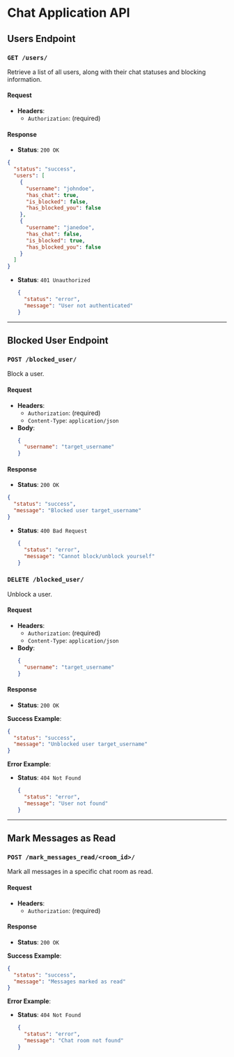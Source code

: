 
# Chat Application API

## **Users Endpoint**

### `GET /users/`

Retrieve a list of all users, along with their chat statuses and blocking information.

#### **Request**

- **Headers**:
  - `Authorization`: (required)

#### **Response**

- **Status**: `200 OK`

```json
{
  "status": "success",
  "users": [
    {
      "username": "johndoe",
      "has_chat": true,
      "is_blocked": false,
      "has_blocked_you": false
    },
    {
      "username": "janedoe",
      "has_chat": false,
      "is_blocked": true,
      "has_blocked_you": false
    }
  ]
}
```

- **Status**: `401 Unauthorized`
  ```json
  {
    "status": "error",
    "message": "User not authenticated"
  }
  ```

---

## **Blocked User Endpoint**

### `POST /blocked_user/`

Block a user.

#### **Request**

- **Headers**:
  - `Authorization`: (required)
  - `Content-Type`: `application/json`
- **Body**:
  ```json
  {
    "username": "target_username"
  }
  ```

#### **Response**

- **Status**: `200 OK`

```json
{
  "status": "success",
  "message": "Blocked user target_username"
}
```

- **Status**: `400 Bad Request`
  ```json
  {
    "status": "error",
    "message": "Cannot block/unblock yourself"
  }
  ```

### `DELETE /blocked_user/`

Unblock a user.

#### **Request**

- **Headers**:
  - `Authorization`: (required)
  - `Content-Type`: `application/json`
- **Body**:
  ```json
  {
    "username": "target_username"
  }
  ```

#### **Response**

- **Status**: `200 OK`

**Success Example**:

```json
{
  "status": "success",
  "message": "Unblocked user target_username"
}
```

**Error Example**:

- **Status**: `404 Not Found`
  ```json
  {
    "status": "error",
    "message": "User not found"
  }
  ```

---

## **Mark Messages as Read**

### `POST /mark_messages_read/<room_id>/`

Mark all messages in a specific chat room as read.

#### **Request**

- **Headers**:
  - `Authorization`: (required)

#### **Response**

- **Status**: `200 OK`

**Success Example**:

```json
{
  "status": "success",
  "message": "Messages marked as read"
}
```

**Error Example**:

- **Status**: `404 Not Found`
  ```json
  {
    "status": "error",
    "message": "Chat room not found"
  }
  ```

